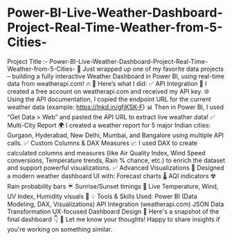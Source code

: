 # Power-BI-Live-Weather-Dashboard-Project-Real-Time-Weather-from-5-Cities-
Project Title :- Power-BI-Live-Weather-Dashboard-Project-Real-Time-Weather-from-5-Cities-
🚀 Just wrapped up one of my favorite data projects – building a fully interactive Weather Dashboard in Power BI, using real-time data from weatherapi.com! 🔥
📌 Here’s what I did:
✅ API Integration
🔗 I created a free account on weatherapi.com and received my API key.
🌐 Using the API documentation, I copied the endpoint URL for the current weather data (example: https://lnkd.in/gfjKSK-F)
📊 Then in Power BI, I used “Get Data > Web” and pasted the API URL to extract live weather data!
✅ Multi-City Report
🌍 I created a weather report for 5 major Indian cities: Gurgaon, Hyderabad, New Delhi, Mumbai, and Bangalore using multiple API calls.
✅ Custom Columns & DAX Measures
📈 I used DAX to create calculated columns and measures (like Air Quality Index, Wind Speed conversions, Temperature trends, Rain % chance, etc.) to enrich the dataset and support powerful visualizations.
✅ Advanced Visualizations
 🎨 Designed a modern weather dashboard UI with:
Forecast charts 🌡
AQI indicators ☢️
Rain probability bars ☔
Sunrise/Sunset timings 🌅
Live Temperature, Wind, UV Index, Humidity visuals 💨
💡 Tools & Skills Used:
Power BI (Data Modeling, DAX, Visualizations)
API Integration (weatherapi.com)
JSON Data Transformation
UX-focused Dashboard Design
📸 Here's a snapshot of the final dashboard 👇
 📌 Let me know your thoughts! Happy to share insights if you're working on something similar.
